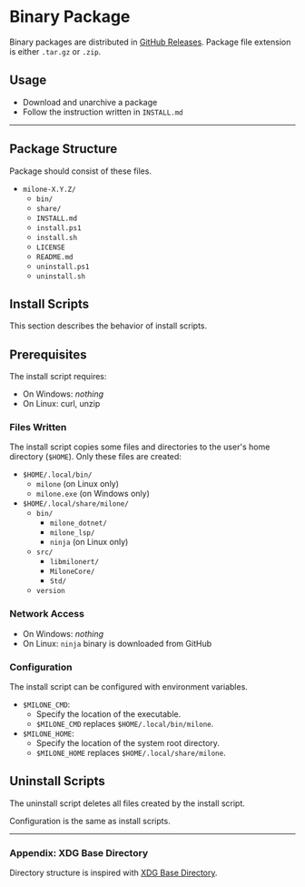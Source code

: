 # Binary Package

Binary packages are distributed in [GitHub Releases](https://github.com/vain0x/milone-lang/releases).
Package file extension is either `.tar.gz` or `.zip`.

## Usage

- Download and unarchive a package
- Follow the instruction written in `INSTALL.md`

----

## Package Structure

Package should consist of these files.

- `milone-X.Y.Z/`
    - `bin/`
    - `share/`
    - `INSTALL.md`
    - `install.ps1`
    - `install.sh`
    - `LICENSE`
    - `README.md`
    - `uninstall.ps1`
    - `uninstall.sh`

## Install Scripts

This section describes the behavior of install scripts.

## Prerequisites

The install script requires:

- On Windows: *nothing*
- On Linux: curl, unzip

### Files Written

The install script copies some files and directories to the user's home directory (`$HOME`).
Only these files are created:

- `$HOME/.local/bin/`
    - `milone` (on Linux only)
    - `milone.exe` (on Windows only)
- `$HOME/.local/share/milone/`
    - `bin/`
        - `milone_dotnet/`
        - `milone_lsp/`
        - `ninja` (on Linux only)
    - `src/`
        - `libmilonert/`
        - `MiloneCore/`
        - `Std/`
    - `version`

### Network Access

- On Windows: *nothing*
- On Linux: `ninja` binary is downloaded from GitHub

### Configuration

The install script can be configured with environment variables.

- `$MILONE_CMD`:
    - Specify the location of the executable.
    - `$MILONE_CMD` replaces `$HOME/.local/bin/milone`.
- `$MILONE_HOME`:
    - Specify the location of the system root directory.
    - `$MILONE_HOME` replaces `$HOME/.local/share/milone`.

## Uninstall Scripts

The uninstall script deletes all files created by the install script.

Configuration is the same as install scripts.

----

### Appendix: XDG Base Directory

Directory structure is inspired with [XDG Base Directory](https://specifications.freedesktop.org/basedir-spec/basedir-spec-latest.html).
